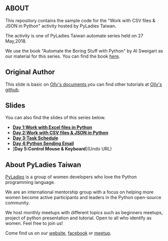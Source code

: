 ## ABOUT

This repository contains the sample code for the "Work with CSV files & JSON in Python" activity hosted by PyLadies Taiwan.

The activity is one of PyLadies Taiwan automate series held on 27 May,2018.

We use the book "Automate the Boring Stuff with Python" by Al Sweigart as our material for this series. You can find the book [here](https://automatetheboringstuff.com/).

## Original Author

This slide is basic on [Olly's documents](https://github.com/iamshihshan/PyOlly_AutomateTutorial),you can find other tutorials at [Olly's github](https://github.com/iamshihshan/PyOllyTutorial).

## Slides

You can also find the slides of this series below.

+ [**Day 1:Work with Excel files in Python**](https://bijenchen.github.io/PyLadies_Automate_20180429Excel/Day1_Python_Deal_Excel.slides.html#/)
+ [**Day 2:Work with CSV files & JSON in Python**](https://amberfu.github.io/PyLadies_Automate_JSON_CSV/Day2_Work_with_CSV_files_and_JSON_in_Python.slides.html#/)
+ [**Day 3:Task Schedule**](https://iamshihshan.github.io/PyOlly_AutomateTutorial/Day3_Python_Task_Schedule.slides.html#/)
+ [**Day 4:Python Sending Email**](https://jamiewei-tw.github.io/PyLadies_AutomateTutorial/Day4_Python_Sending_Email.slides.html#/)
+ [**Day 5:Control Mouse & Keyboard**](Undo URL)

## About PyLadies Taiwan

[PyLadies](http://tw.pyladies.com/) is a group of women developers who love the Python programming language.

We are an international mentorship group with a focus on helping more women become active participants and leaders in the Python open-source community.

We host monthly meetups with different topics such as beginners meetups, project of python presentation and tutorial. Open to all who identify as women. Feel free to join us!

Come find us on our [website](http://tw.pyladies.com/), [facebook](https://www.facebook.com/pyladies.tw/) or [meetup](https://www.meetup.com/PyLadiesTW/).
